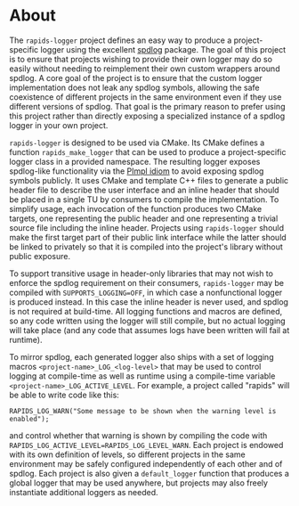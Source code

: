 # About

The `rapids-logger` project defines an easy way to produce a project-specific logger using the excellent [spdlog](https://github.com/gabime/spdlog) package.
The goal of this project is to ensure that projects wishing to provide their own logger may do so easily without needing to reimplement their own custom wrappers around spdlog.
A core goal of the project is to ensure that the custom logger implementation does not leak any spdlog symbols, allowing the safe coexistence of different projects in the same environment even if they use different versions of spdlog.
That goal is the primary reason to prefer using this project rather than directly exposing a specialized instance of a spdlog logger in your own project.

`rapids-logger` is designed to be used via CMake.
Its CMake defines a function `rapids_make_logger` that can be used to produce a project-specific logger class in a provided namespace.
The resulting logger exposes spdlog-like functionality via the [PImpl idiom](https://en.cppreference.com/w/cpp/language/pimpl) to avoid exposing spdlog symbols publicly.
It uses CMake and template C++ files to generate a public header file to describe the user interface and an inline header that should be placed in a single TU by consumers to compile the implementation.
To simplify usage, each invocation of the function produces two CMake targets, one representing the public header and one representing a trivial source file including the inline header.
Projects using `rapids-logger` should make the first target part of their public link interface while the latter should be linked to privately so that it is compiled into the project's library without public exposure.

To support transitive usage in header-only libraries that may not wish to enforce the spdlog requirement on their consumers, `rapids-logger` may be compiled with `SUPPORTS_LOGGING=OFF`, in which case a nonfunctional logger is produced instead.
In this case the inline header is never used, and spdlog is not required at build-time.
All logging functions and macros are defined, so any code written using the logger will still compile, but no actual logging will take place (and any code that assumes logs have been written will fail at runtime).

To mirror spdlog, each generated logger also ships with a set of logging macros `<project-name>_LOG_<log-level>` that may be used to control logging at compile-time as well as runtime using a compile-time variable `<project-name>_LOG_ACTIVE_LEVEL`.
For example, a project called "rapids" will be able to write code like this:
```
RAPIDS_LOG_WARN("Some message to be shown when the warning level is enabled");
```
and control whether that warning is shown by compiling the code with `RAPIDS_LOG_ACTIVE_LEVEL=RAPIDS_LOG_LEVEL_WARN`.
Each project is endowed with its own definition of levels, so different projects in the same environment may be safely configured independently of each other and of spdlog.
Each project is also given a `default_logger` function that produces a global logger that may be used anywhere, but projects may also freely instantiate additional loggers as needed.
